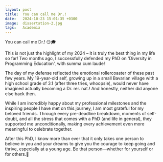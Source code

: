 ```yaml
---
layout: post
title:  You can call me Dr.!
date:   2024-10-23 15:01:35 +0300
image:  dissertation-2.jpg
tags:   Academia
---
```

You can call me Dr.! 😏🎓

This is not just the highlight of my 2024 – it is truly the best thing in my life so far! Two months ago, I successfully defended my PhD on 'Diversity in Programming Education', with summa cum laude!

The day of my defense reflected the emotional rollercoaster of these past few years. My 19-year-old self, growing up in a small Bavarian village with a high school grade of 3.1 (after three tries, whoopsie), would never have imagined actually becoming a Dr. rer. nat.! And honestly, neither did anyone else back then.

While I am incredibly happy about my professional milestones and the inspiring people I have met on this journey, I am most grateful for my beloved friends. Through every pre-deadline breakdown, moments of self-doubt, and all the stress that comes with a PhD (and life in general), they supported me unconditionally, making every achievement even more meaningful to celebrate together.

After this PhD, I know more than ever that it only takes one person to believe in you and your dreams to give you the courage to keep going and thrive, especially at a young age. Be that person—whether for yourself or for others.💜